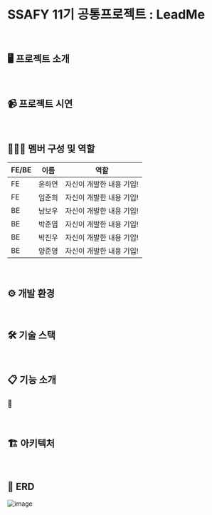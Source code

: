 # SSAFY 11기 공통프로젝트 : LeadMe

<br/>

## 🖥️ 프로젝트 소개


<br/>

## 📹 프로젝트 시연

<br/>

## 🧑‍🤝‍🧑 멤버 구성 및 역할

|FE/BE|이름|역할|
|---|---|-------|
|FE|윤하연|자신이 개발한 내용 기입!|
|FE|임준희|자신이 개발한 내용 기입!|
|BE|남보우|자신이 개발한 내용 기입!|
|BE|박준엽|자신이 개발한 내용 기입!|
|BE|박진우|자신이 개발한 내용 기입!|
|BE|양준영|자신이 개발한 내용 기입!|

<br/>

## ⚙️ 개발 환경

<br/>

## 🛠️ 기술 스택



<br/>

## 📋 기능 소개

### 📌

<br/>

## 🏗 아키텍처


<br/>

## 📐 ERD

![image](/uploads/d353ae5e0f69e5de0ea6e4e4127d2081/image.png)



